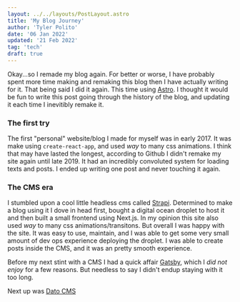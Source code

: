 ```yaml
---
layout: ../../layouts/PostLayout.astro
title: 'My Blog Journey'
author: 'Tyler Polito'
date: '06 Jan 2022'
updated: '21 Feb 2022'
tag: 'tech'
draft: true
---
```


Okay...so I remade my blog again. For better or worse, I have probably spent more time making and remaking this blog then I have actually writing for it. That being said I did it again. This time using [Astro](https://astro.build/). I thought it would be fun to write this post going through the history of the blog, and updating it each time I inevitibly remake it.

### The first try

The first "personal" website/blog I made for myself was in early 2017. It was make using `create-react-app`, and used _way_ to many css animations. I think that may have lasted the longest, according to Github I didn't remake my site again until late 2019. It had an incredibly convoluted system for loading texts and posts. I ended up writing one post and never touching it again.

### The CMS era

I stumbled upon a cool little headless cms called [Strapi](https://strapi.io/). Determined to make a blog using it I dove in head first, bought a digital ocean droplet to host it and then built a small frontend using Next.js. In my opinion this site also used _way_ to many css animations/transitons. But overall I was happy with the site. It was easy to use, maintain, and I was able to get some very small amount of dev ops experience deploying the droplet. I was able to create posts inside the CMS, and it was an pretty smooth experience.

Before my next stint with a CMS I had a quick affair [Gatsby](https://www.gatsbyjs.com/), which I _did not enjoy_ for a few reasons. But needless to say I didn't endup staying with it too long.

Next up was [Dato CMS](https://www.datocms.com/)
